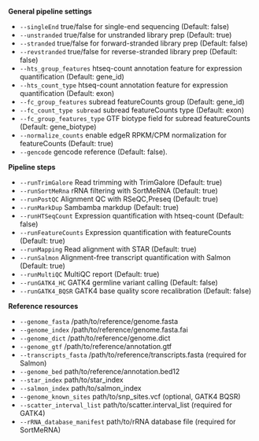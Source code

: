 **General pipeline settings**

* `--singleEnd` true/false for single-end sequencing (Default: false)
* `--unstranded` true/false for unstranded library prep (Default: true)
* `--stranded` true/false for forward-stranded library prep (Default: false)
* `--revstranded` true/false for reverse-stranded library prep (Default: false)
* `--hts_group_features` htseq-count annotation feature for expression quantification (Default: gene_id)
* `--hts_count_type` htseq-count annotation feature for expression quantification (Default: exon)
* `--fc_group_features` subread featureCounts group (Default: gene_id)
* `--fc_count_type subread` subread featureCounts type (Default: exon)
* `--fc_group_features_type` GTF biotype field for subread featureCounts (Default: gene_biotype)
* `--normalize_counts` enable edgeR RPKM/CPM normalization for featureCounts (Default: true)
* `--gencode` gencode reference (Default: false).

**Pipeline steps**

* `--runTrimGalore` Read trimming with TrimGalore (Default: true)
* `--runSortMeRna` rRNA filtering with SortMeRNA (Default: true)
* `--runPostQC` Alignment QC with RSeQC,Preseq (Default: true)
* `--runMarkDup` Sambamba markdup (Default: true)
* `--runHTSeqCount` Expression quantification with htseq-count (Default: false)
* `--runFeatureCounts` Expression quantification with featureCounts (Default: true)
* `--runMapping` Read alignment with STAR (Default: true)
* `--runSalmon` Alignment-free transcript quantification with Salmon (Default: true)
* `--runMultiQC` MultiQC report (Default: true)
* `--runGATK4_HC` GATK4 germline variant calling (Default: false)
* `--runGATK4_BQSR` GATK4 base quality score recalibration (Default: false)

**Reference resources**

* `--genome_fasta` /path/to/reference/genome.fasta
* `--genome_index` /path/to/reference/genome.fasta.fai
* `--genome_dict` /path/to/reference/genome.dict
* `--genome_gtf` /path/to/reference/annotation.gtf
* `--transcripts_fasta` /path/to/reference/transcripts.fasta (required for Salmon)
* `--genome_bed` path/to/reference/annotation.bed12 
* `--star_index` path/to/star_index 
* `--salmon_index` path/to/salmon_index  
* `--genome_known_sites` path/to/snp_sites.vcf (optional, GATK4 BQSR) 
* `--scatter_interval_list` path/to/scatter.interval_list (required for GATK4) 
* `--rRNA_database_manifest` path/to/rRNA database file (required for SortMeRNA) 

